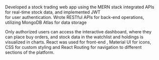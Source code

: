 Developed  a stock trading web app using the MERN stack integrated APIs for real-time stock data, and implemented JWT  
for user authentication. Wrote RESTful APIs for back-end operations, utilizing MongoDB Atlas for data storage

Only authorized users can access the interactive dashboard, where they can place buy orders, and stock data in the watchlist 
and holdings is visualized in charts. React was used for front-end , Material UI for icons, CSS for custom styling and React 
Routing for navigation to different sections of the platform. 
